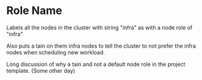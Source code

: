 Role Name
=========

Labels all the nodes in the cluster with string "infra" as with a node role of
"infra"

Also puts a tain on them infra nodes to tell the cluster to not prefer the 
infra nodes when scheduling new workload.

Long discussion of why a tain and not a default node role in the project
template. (Some other day)
